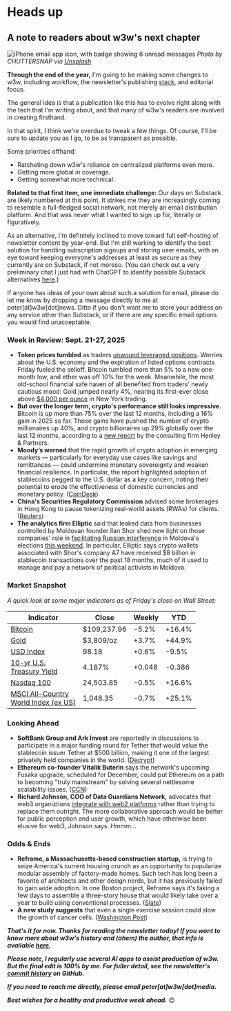# Heads up
## A note to readers about w3w's next chapter

![iPhone email app icon, with badge showing 6 unread messages](https://w3w.news/img/email-chuttersnap-unsplash-3000.jpg)
*Photo by CHUTTERSNAP via [Unsplash](https://unsplash.com/@chuttersnap)*

**Through the end of the year,** I'm going to be making some changes to w3w, including workflow, the newsletter's publishing [stack](https://www.upwork.com/resources/what-is-a-software-stack), and editorial focus.

The general idea is that a publication like this has to evolve right along with the tech that I'm writing about, and that many of w3w's readers are involved in creating firsthand.

In that spirit, I think we're overdue to tweak a few things. Of course, I'll be sure to update you as I go, to be as transparent as possible.

Some priorities offhand:  

- Ratcheting down w3w's reliance on centralized platforms even more.
- Getting more global in coverage.
- Getting somewhat more technical.

**Related to that first item, one immediate challenge:** Our days on Substack are likely numbered at this point. It strikes me they are increasingly coming to resemble a full-fledged social network, not merely an email distribution platform. And that was never what I wanted to sign up for, literally or figuratively.

As an alternative, I'm definitely inclined to move toward full self-hosting of newsletter content by year-end. But I'm still working to identify the best solution for handling subscription signups and storing user emails, with an eye toward keeping everyone's addresses at least as secure as they currently are on Substack, if not moreso. (You can check out a very preliminary chat I just had with ChatGPT to identify possible Substack alternatives [here](https://chatgpt.com/share/68d9c4c8-4384-8013-b3c9-79cec0dc99e2).)

If anyone has ideas of your own about such a solution for email, please do let me know by dropping a message directly to me at peter[at]w3w[dot]news. Ditto if you don't want me to store your address on any service other than Substack, or if there are any specific email options you would find unacceptable.

### Week in Review: Sept. 21-27, 2025

- **Token prices tumbled** as traders [unwound leveraged positions](https://www.bitget.com/news/detail/12560604990180). Worries about the U.S. economy and the expiration of listed options contracts Friday fueled the selloff. Bitcoin tumbled more than 5% to a new one-month low, and ether was off 10% for the week. Meanwhile, the most old-school financial safe haven of all benefited from traders' newly cautious mood: Gold jumped nearly 4%, nearing its first-ever close above [$4,000 per ounce](https://www.kitco.com/news/article/2025-09-24/4000-gold-real-possibility-literally-millions-ounces-still-be-purchased) in New York trading.
- **But over the longer term, crypto's performance still looks impressive.** Bitcoin is up more than 75% over the last 12 months, including a 16% gain in 2025 so far. Those gains have pushed the number of crypto millionaires up 40%, and crypto billionaires up 29% globally over the last 12 months, according to a [new report](https://www.henleyglobal.com/publications/crypto-wealth-report-2025#contributors) by the consulting firm Henley & Partners.
- **Moody’s warned** that the rapid growth of crypto adoption in emerging markets — particularly for everyday use cases like savings and remittances — could undermine monetary sovereignty and weaken financial resilience. In particular, the report highlighted adoption of stablecoins pegged to the U.S. dollar as a key concern, noting their potential to erode the effectiveness of domestic currencies and monetary policy. ([CoinDesk](https://www.coindesk.com/policy/2025/09/26/crypto-adoption-in-emerging-markets-poses-risks-to-financial-resilience-moody-s))
- **China's Securities Regulatory Commission** advised some brokerages in Hong Kong to pause tokenizing real-world assets (RWAs) for clients. ([Reuters](https://www.reuters.com/legal/government/china-ask-brokers-pause-real-world-asset-business-hong-kong-sources-say-2025-09-23/))
- **The analytics firm Elliptic** said that leaked data from businesses controlled by Moldovan founder Ilan Shor shed new light on those companies' role in [facilitating Russian interference](https://www.elliptic.co/blog/the-a7-leaks-the-role-of-crypto-in-russian-sanctions-evasion-and-election-interference) in Moldova's elections [this weekend](https://apnews.com/video/moldovans-head-to-polls-in-election-plagued-by-claims-of-russian-interference-219394cef2cf4d0bb1a89a92b2cb22d7). In particular, Elliptic says crypto wallets associated with Shor's company A7 have received $8 billion in stablecoin transactions over the past 18 months, much of it used to manage and pay a network of political activists in Moldova.

### Market Snapshot

*A quick look at some major indicators as of Friday's close on Wall Street:*

<table>

  <thead>
    <tr>
      <th>Indicator</th>
      <th>Close</th>
      <th>Weekly</th>
      <th>YTD</th>
    </tr>
  </thead>

  <tbody>
    <tr>
      <td><a href="https://coinmarketcap.com/currencies/bitcoin/">Bitcoin</a></td>
      <td>$109,237.96</td>
      <td>-5.2%</td>
      <td>+16.4%</td>
    </tr>
    <tr>
      <td><a href="https://finance.yahoo.com/quote/GC%3DF?p=GC%253DF">Gold</a></td>
      <td>$3,809/oz</td>
      <td>+3.7%</td>
      <td>+44.9%</td>
    </tr>        
    <tr>
      <td><a href="https://finance.yahoo.com/quote/DX-Y.NYB?p=DX-Y.NYB&.tsrc=fin-srch">USD Index</a></td>
      <td>98.18</td>
      <td>+0.6%</td>
      <td>-9.5%</td>
    </tr>
    <tr>
      <td><a href="https://finance.yahoo.com/quote/%5ETNX/">10-yr U.S. <br>Treasury Yield</a></td>
      <td>4.187%</td>
      <td>+0.048</td>
      <td>-0.386</td>
    </tr>
    <tr>
      <td><a href="https://finance.yahoo.com/quote/%5ENDX/components?p=%255ENDX">Nasdaq 100</a></td>
      <td>24,503.85</td>
      <td>-0.5%</td>
      <td>+16.6%</td>
    </tr>
    <tr>
      <td><a href="https://www.msci.com/indexes/index/899901">MSCI All-Country <br>World Index (ex US)</a></td>
      <td>1,048.35</td>
      <td>-0.7%</td>
      <td>+25.1%</td>
    </tr>
  </tbody>
</table>			

### Looking Ahead

- **SoftBank Group and Ark Invest** are reportedly in discussions to participate in a major funding round for Tether that would value the stablecoin issuer Tether at $500 billion, making it one of the largest privately held companies in the world. ([Decrypt](https://decrypt.co/341639/tether-investors-funding-round-softbank-ark-report))
- **Ethereum co-founder Vitalik Buterin** says the network's upcoming Fusaka upgrade, scheduled for December, could put Ethereum on a path to becoming "truly mainstream" by solving several nettlesome scalability issues. ([CCN](https://finance.yahoo.com/news/vitalik-buterin-says-fusaka-could-094715641.html))
- **Richard Johnson, COO of Data Guardians Network,** advocates that web3 organiztions [integrate with web2 platforms](https://cointelegraph.com/news/web3-rely-on-web2) rather than trying to replace them outright. The more collaborative approach would be better for public perception and user growth, which have otherwise been elusive for web3, Johnson says. Hmmm...

### Odds & Ends

- **Reframe, a Massachusetts-based construction startup,** is trying to seize America's current housing crunch as an opportunity to popularize modular assembly of factory-made homes. Such tech has long been a favorite of architects and other design nerds, but it has previously failed to gain wide adoption. In one Boston project, Reframe says it's taking a few days to assemble a three-story house that would likely take over a year to build using conventional processes. ([Slate](https://slate.com/business/2025/09/modular-housing-apartments-boston-reframe.html))
- **A new study suggests** that even a single exercise session could slow the growth of cancer cells. ([Washington Post](https://www.washingtonpost.com/wellness/2025/09/11/exercise-cancer-benefits-prevention-recurrence/))

_**That's it for now. Thanks for reading the newsletter today! If you want to know more about w3w's history and (ahem) the author, that info is available [here](https://w3wnews.substack.com/about).**_

_**Please note, I regularly use several AI apps to assist production of w3w. But the final edit is 100% by me. For fuller detail, see the newsletter's [commit history](https://github.com/peteramckay/w3wnewsletter/commits) on GitHub.**_

_**If you need to reach me directly, please email peter[at]w3w[dot]media.**_

_**Best wishes for a healthy and productive week ahead.**_ 😊
